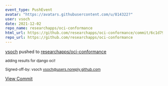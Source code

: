```yaml
---
event_type: PushEvent
avatar: "https://avatars.githubusercontent.com/u/814322?"
user: vsoch
date: 2021-12-02
repo_name: researchapps/oci-conformance
html_url: https://github.com/researchapps/oci-conformance/commit/6c1d79cbc6e392fd422b874fd9fc945e7b0a3def
repo_url: https://github.com/researchapps/oci-conformance
---
```


<a href='https://github.com/vsoch' target='_blank'>vsoch</a> pushed to <a href='https://github.com/researchapps/oci-conformance' target='_blank'>researchapps/oci-conformance</a>

<small>adding results for django oci!

Signed-off-by: vsoch <vsoch@users.noreply.github.com></small>

<a href='https://github.com/researchapps/oci-conformance/commit/6c1d79cbc6e392fd422b874fd9fc945e7b0a3def' target='_blank'>View Commit</a>